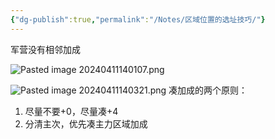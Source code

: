 ```yaml
---
{"dg-publish":true,"permalink":"/Notes/区域位置的选址技巧/"}
---
```



军营没有相邻加成

![Pasted image 20240411140107.png](/img/user/Attachments/Pasted%20image%2020240411140107.png)

![Pasted image 20240411140321.png](/img/user/Attachments/Pasted%20image%2020240411140321.png)
凑加成的两个原则：
1. 尽量不要+0，尽量凑+4
2. 分清主次，优先凑主力区域加成